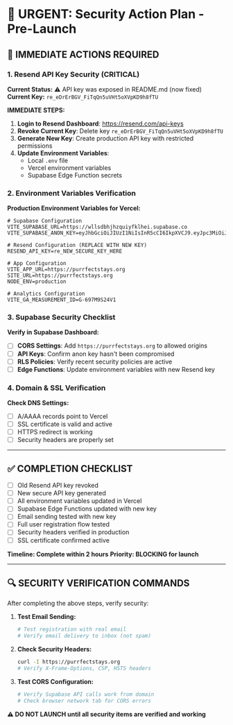 # 🔐 URGENT: Security Action Plan - Pre-Launch

## 🚨 IMMEDIATE ACTIONS REQUIRED

### **1. Resend API Key Security (CRITICAL)**

**Current Status:** ⚠️ API key was exposed in README.md (now fixed)
**Current Key:** `re_eDrErBGV_FiTqQn5uVHt5oXVpKD9h8fTU`

**IMMEDIATE STEPS:**
1. **Login to Resend Dashboard**: https://resend.com/api-keys
2. **Revoke Current Key**: Delete key `re_eDrErBGV_FiTqQn5uVHt5oXVpKD9h8fTU`
3. **Generate New Key**: Create production API key with restricted permissions
4. **Update Environment Variables**:
   - Local `.env` file
   - Vercel environment variables
   - Supabase Edge Function secrets

### **2. Environment Variables Verification**

**Production Environment Variables for Vercel:**
```env
# Supabase Configuration
VITE_SUPABASE_URL=https://wllsdbhjhzquiyfklhei.supabase.co
VITE_SUPABASE_ANON_KEY=eyJhbGciOiJIUzI1NiIsInR5cCI6IkpXVCJ9.eyJpc3MiOiJzdXBhYmFzZSIsInJlZiI6IndsbHNkYmhqaHpxdWl5ZmtsaGVpIiwicm9sZSI6ImFub24iLCJpYXQiOjE3NDk3NTg0OTgsImV4cCI6MjA2NTMzNDQ5OH0.ky41Rcy9ZsmYStEIdC6jGqNer6WBcpbDVFvQs6Mk0Go

# Resend Configuration (REPLACE WITH NEW KEY)
RESEND_API_KEY=re_NEW_SECURE_KEY_HERE

# App Configuration
VITE_APP_URL=https://purrfectstays.org
SITE_URL=https://purrfectstays.org
NODE_ENV=production

# Analytics Configuration
VITE_GA_MEASUREMENT_ID=G-697M9S24V1
```

### **3. Supabase Security Checklist**

**Verify in Supabase Dashboard:**
- [ ] **CORS Settings**: Add `https://purrfectstays.org` to allowed origins
- [ ] **API Keys**: Confirm anon key hasn't been compromised
- [ ] **RLS Policies**: Verify recent security policies are active
- [ ] **Edge Functions**: Update environment variables with new Resend key

### **4. Domain & SSL Verification**

**Check DNS Settings:**
- [ ] A/AAAA records point to Vercel
- [ ] SSL certificate is valid and active
- [ ] HTTPS redirect is working
- [ ] Security headers are properly set

---

## ✅ COMPLETION CHECKLIST

- [ ] Old Resend API key revoked
- [ ] New secure API key generated
- [ ] All environment variables updated in Vercel
- [ ] Supabase Edge Functions updated with new key
- [ ] Email sending tested with new key
- [ ] Full user registration flow tested
- [ ] Security headers verified in production
- [ ] SSL certificate confirmed active

**Timeline: Complete within 2 hours**
**Priority: BLOCKING for launch**

---

## 🔍 SECURITY VERIFICATION COMMANDS

After completing the above steps, verify security:

1. **Test Email Sending:**
   ```bash
   # Test registration with real email
   # Verify email delivery to inbox (not spam)
   ```

2. **Check Security Headers:**
   ```bash
   curl -I https://purrfectstays.org
   # Verify X-Frame-Options, CSP, HSTS headers
   ```

3. **Test CORS Configuration:**
   ```bash
   # Verify Supabase API calls work from domain
   # Check browser network tab for CORS errors
   ```

**⚠️ DO NOT LAUNCH until all security items are verified and working**